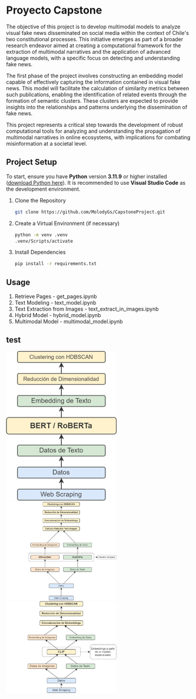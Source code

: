 # Proyecto Capstone

The objective of this project is to develop multimodal models to analyze visual fake news disseminated on social media within the context of Chile's two constitutional processes. This initiative emerges as part of a broader research endeavor aimed at creating a computational framework for the extraction of multimodal narratives and the application of advanced language models, with a specific focus on detecting and understanding fake news.

The first phase of the project involves constructing an embedding model capable of effectively capturing the information contained in visual fake news. This model will facilitate the calculation of similarity metrics between such publications, enabling the identification of related events through the formation of semantic clusters. These clusters are expected to provide insights into the relationships and patterns underlying the dissemination of fake news.

This project represents a critical step towards the development of robust computational tools for analyzing and understanding the propagation of multimodal narratives in online ecosystems, with implications for combating misinformation at a societal level.

## Project Setup

To start, ensure you have **Python** version **3.11.9** or higher installed ([download Python here](https://www.python.org/downloads/)). It is recommended to use **Visual Studio Code** as the development environment.

1. Clone the Repository

   ```bash
   git clone https://github.com/MolodyGs/CapstoneProject.git

   ```

2. Create a Virtual Environment (if necessary)

   ```bash
   python -m venv .venv
   .venv/Scripts/activate
   ```

3. Install Dependencies

   ```bash
   pip install -r requirements.txt
   ```

## Usage

1. Retrieve Pages - get_pages.ipynb
2. Text Modeling - text_model.ipynb
3. Text Extraction from Images - text_extract_in_images.ipynb
4. Hybrid Model - hybrid_model.ipynb
5. Multimodal Model - multimodal_model.ipynb

## test

<img src="src/assets/text_model.jpg" alt="text model" width="300">
<img src="src/assets/hybrid_model.jpg" alt="hybrid model" width="300">
<img src="src/assets/multimodal_model.jpg" alt="multimodal model" width="300">
